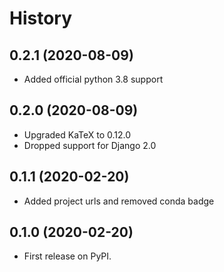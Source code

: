 # History

## 0.2.1 (2020-08-09)

- Added official python 3.8 support

## 0.2.0 (2020-08-09)

- Upgraded KaTeX to 0.12.0
- Dropped support for Django 2.0

## 0.1.1 (2020-02-20)

- Added project urls and removed conda badge

## 0.1.0 (2020-02-20)

- First release on PyPI.
